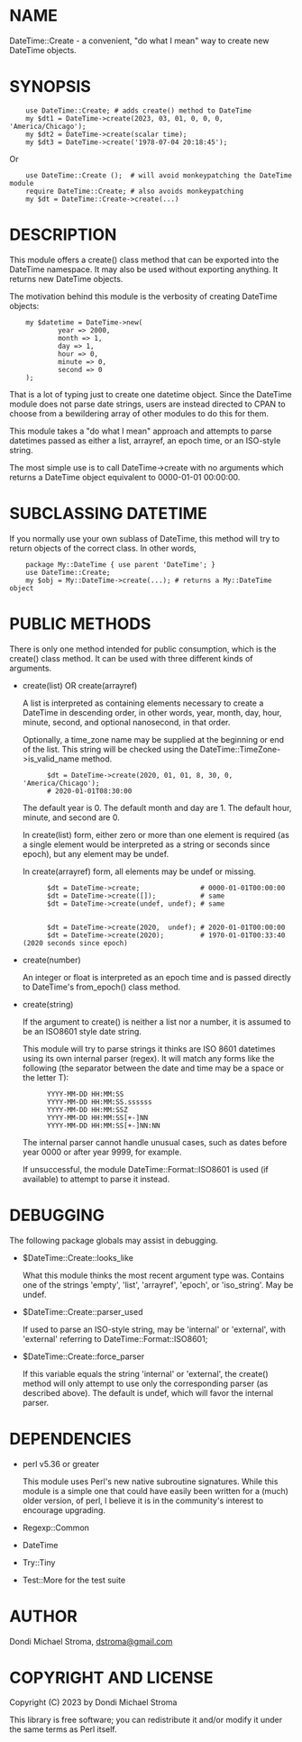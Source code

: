 # NAME

DateTime::Create - a convenient, "do what I mean" way to create new DateTime
objects.

# SYNOPSIS

        use DateTime::Create; # adds create() method to DateTime
        my $dt1 = DateTime->create(2023, 03, 01, 0, 0, 0, 'America/Chicago');
        my $dt2 = DateTime->create(scalar time);
        my $dt3 = DateTime->create('1978-07-04 20:18:45');

Or

        use DateTime::Create ();  # will avoid monkeypatching the DateTime module
        require DateTime::Create; # also avoids monkeypatching
        my $dt = DateTime::Create->create(...) 

# DESCRIPTION

This module offers a create() class method that can be exported into the
DateTime namespace. It may also be used without exporting anything. It
returns new DateTime objects.

The motivation behind this module is the verbosity of creating DateTime objects:

        my $datetime = DateTime->new(
                year => 2000,
                month => 1,
                day => 1,
                hour => 0,
                minute => 0,
                second => 0
        );

That is a lot of typing just to create one datetime object. Since the DateTime
module does not parse date strings, users are instead directed to CPAN to
choose from a bewildering array of other modules to do this for them.

This module takes a "do what I mean" approach and attempts to parse datetimes
passed as either a list, arrayref, an epoch time, or an ISO-style string.

The most simple use is to call DateTime->create with no arguments which returns
a DateTime object equivalent to 0000-01-01 00:00:00.

# SUBCLASSING DATETIME

If you normally use your own sublass of DateTime, this method will try to
return objects of the correct class. In other words,

        package My::DateTime { use parent 'DateTime'; }
        use DateTime::Create;
        my $obj = My::DateTime->create(...); # returns a My::DateTime object

# PUBLIC METHODS

There is only one method intended for public consumption, which is the
create() class method. It can be used with three different kinds of arguments.

- create(list) OR create(arrayref)

    A list is interpreted as containing elements necessary to create a DateTime in 
    descending order, in other words, year, month, day, hour, minute, second,
    and optional nanosecond, in that order.

    Optionally, a time\_zone name may be supplied at the beginning or end of the list.
    This string will be checked using the DateTime::TimeZone->is\_valid\_name method.

            $dt = DateTime->create(2020, 01, 01, 8, 30, 0, 'America/Chicago');
            # 2020-01-01T08:30:00

    The default year is 0. The default month and day are 1. The default hour,
    minute, and second are 0.

    In create(list) form, either zero or more than one element is required (as
    a single element would be interpreted as a string or seconds since epoch), but
    any element may be undef.

    In create(arrayref) form, all elements may be undef or
    missing.

            $dt = DateTime->create;               # 0000-01-01T00:00:00
            $dt = DateTime->create([]);           # same
            $dt = DateTime->create(undef, undef); # same


            $dt = DateTime->create(2020,  undef); # 2020-01-01T00:00:00
            $dt = DateTime->create(2020);         # 1970-01-01T00:33:40 (2020 seconds since epoch)

- create(number)

    An integer or float is interpreted as an epoch time and is passed directly
    to DateTime's from\_epoch() class method.

- create(string)

    If the argument to create() is neither a list nor a number, it is assumed to
    be an ISO8601 style date string.

    This module will try to parse strings it thinks are ISO 8601 datetimes using
    its own internal parser (regex). It will match any forms like the following
    (the separator between the date and time may be a space or the letter T):

            YYYY-MM-DD HH:MM:SS
            YYYY-MM-DD HH:MM:SS.ssssss
            YYYY-MM-DD HH:MM:SSZ
            YYYY-MM-DD HH:MM:SS[+-]NN
            YYYY-MM-DD HH:MM:SS[+-]NN:NN

    The internal parser cannot handle unusual cases, such as dates before year 0000
    or after year 9999, for example.

    If unsuccessful, the module DateTime::Format::ISO8601 is used (if available)
    to attempt to parse it instead.

# DEBUGGING

The following package globals may assist in debugging.

- $DateTime::Create::looks\_like

    What this module thinks the most recent argument type was. Contains one of the
    strings 'empty', 'list', 'arrayref', 'epoch', or 'iso\_string'. May be undef.

- $DateTime::Create::parser\_used

    If used to parse an ISO-style string, may be 'internal' or 'external', with
    'external' referring to DateTime::Format::ISO8601;

- $DateTime::Create::force\_parser

    If this variable equals the string 'internal' or 'external', the create() method
    will only attempt to use only the corresponding parser (as described above). The
    default is undef, which will favor the internal parser.

# DEPENDENCIES

- perl v5.36 or greater

    This module uses Perl's new native subroutine signatures. While this module is
    a simple one that could have easily been written for a (much) older version, of
    perl, I believe it is in the community's interest to encourage upgrading.

- Regexp::Common
- DateTime
- Try::Tiny
- Test::More for the test suite

# AUTHOR

Dondi Michael Stroma, <dstroma@gmail.com>

# COPYRIGHT AND LICENSE

Copyright (C) 2023 by Dondi Michael Stroma

This library is free software; you can redistribute it and/or modify
it under the same terms as Perl itself.
